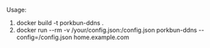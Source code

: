 Usage:

1. docker build -t porkbun-ddns .
2. docker run --rm -v /your/config.json:/config.json porkbun-ddns --config=/config.json home.example.com
